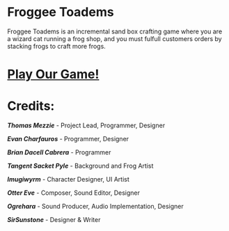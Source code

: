 # Froggee Toadems
Froggee Toadems is an incremental sand box crafting game where you are a wizard cat running a frog shop, and you must fulfull customers orders by stacking frogs to craft more frogs. 

# **[Play Our Game!](https://tommezzie.itch.io/froggee-toadems)**

# Credits:

**_Thomas Mezzie_** - Project Lead, Programmer, Designer

**_Evan Charfauros_** - Programmer, Designer

**_Brian Dacell Cabrera_** - Programmer

**_Tangent Sacket Pyle_** - Background and Frog Artist

**_Imugiwyrm_** - Character Designer, UI Artist

**_Otter Eve_** - Composer, Sound Editor, Designer

**_Ogrehara_** - Sound Producer, Audio Implementation, Designer

**_SirSunstone_** - Designer & Writer
